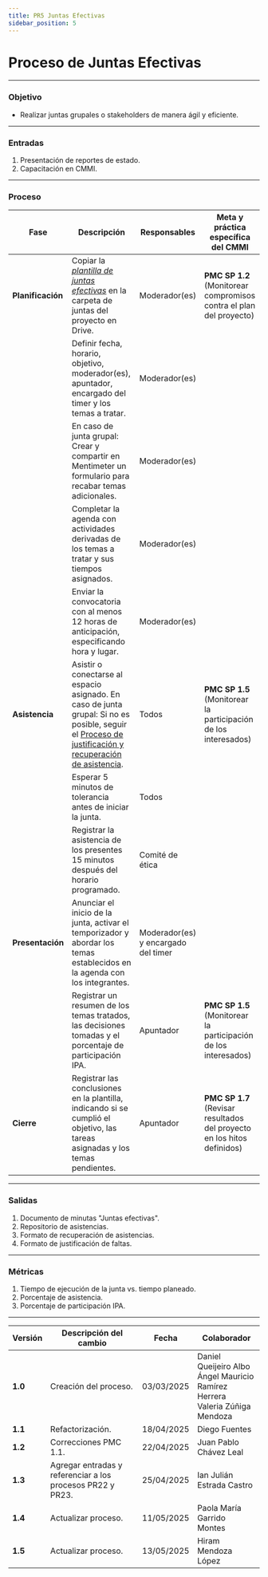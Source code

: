 ```yaml
---
title: PR5 Juntas Efectivas
sidebar_position: 5
---
```


# Proceso de Juntas Efectivas

---

### Objetivo

- Realizar juntas grupales o stakeholders de manera ágil y eficiente.

---

### Entradas

1. Presentación de reportes de estado.
2. Capacitación en CMMI.

---

### Proceso

| Fase              | Descripción                                                                                                                                                                                            | Responsables              | Meta y práctica específica del CMMI                                       |
| ----------------  | ------------------------------------------------------------------------------------------------------------------------------------------------------------------------------------------------------ | --------------------------|---------------------------------------------- |
| **Planificación** | Copiar la <u>_[ plantilla de juntas efectivas](https://docs.google.com/document/d/1kQ_WNJF6ZAqBEqnu3a1I7ls6aLCqXvPdEHlpKwQGfEM/edit?usp=drive_link)_</u> en la carpeta de juntas del proyecto en Drive.| Moderador(es) | **PMC SP 1.2** (Monitorear compromisos contra el plan del proyecto)  |
|                   | Definir fecha, horario, objetivo, moderador(es), apuntador, encargado del timer y los temas a tratar.                                                                                                  | Moderador(es) | |
|                   | En caso de junta grupal: Crear y compartir en Mentimeter un formulario para recabar temas adicionales.                                                                                                                          | Moderador(es) | |
|                   | Completar la agenda con actividades derivadas de los temas a tratar y sus tiempos asignados.                                                                                                           | Moderador(es) | | 
|                   | Enviar la convocatoria con al menos 12 horas de anticipación, especificando hora y lugar.                                                                                                              | Moderador(es) | | 
|  **Asistencia**   | Asistir o conectarse al espacio asignado. En caso de junta grupal: Si no es posible, seguir el [Proceso de justificación y recuperación de asistencia](../procesos/PR22-justificar-recuperar-asistencia.md).| Todos   |  **PMC SP 1.5** (Monitorear la participación de los interesados)  | 
|                   | Esperar 5 minutos de tolerancia antes de iniciar la junta.                                                                                                                                             | Todos                     | | 
|                   | Registrar la asistencia de los presentes 15 minutos después del horario programado.                                                                                                                    | Comité de ética | | 
| **Presentación**  | Anunciar el inicio de la junta, activar el temporizador y abordar los temas establecidos en la agenda con los integrantes.                                                                             | Moderador(es) y encargado del timer |  |
|                   | Registrar un resumen de los temas tratados, las decisiones tomadas y el porcentaje de participación IPA.                                                                                               | Apuntador         | **PMC SP 1.5** (Monitorear la participación de los interesados)   |
| **Cierre**        | Registrar las conclusiones en la plantilla, indicando si se cumplió el objetivo, las tareas asignadas y los temas pendientes.                                                                          |  Apuntador        | **PMC SP 1.7** (Revisar resultados del proyecto en los hitos definidos)  | 

---


### Salidas

1. Documento de minutas "Juntas efectivas".
2. Repositorio de asistencias.
3. Formato de recuperación de asistencias.
4. Formato de justificación de faltas.

---

### Métricas

1. Tiempo de ejecución de la junta vs. tiempo planeado.
2. Porcentaje de asistencia.
3. Porcentaje de participación IPA.


---

| Versión | Descripción del cambio                | Fecha    | Colaborador                |
| ------- | ------------------------------------- | -------- | -------------------------- |
| **1.0**     | Creación del proceso.| 03/03/2025 | Daniel Queijeiro Albo <br/> Ángel Mauricio Ramírez Herrera <br/> Valeria Zúñiga Mendoza |
| **1.1**     | Refactorización.         | 18/04/2025 | Diego Fuentes |
| **1.2** | Correcciones PMC 1.1.| 22/04/2025 | Juan Pablo Chávez Leal |
| **1.3** | Agregar entradas y referenciar a los procesos PR22 y PR23.| 25/04/2025 | Ian Julián Estrada Castro | 
| **1.4** | Actualizar proceso.| 11/05/2025 | Paola María Garrido Montes | 
| **1.5** | Actualizar proceso.| 13/05/2025 | Hiram Mendoza López | 